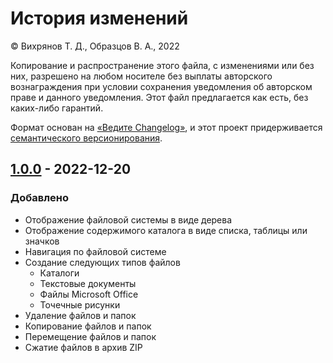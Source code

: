 # История изменений

© Вихрянов Т. Д., Образцов В. А., 2022

Копирование и распространение этого файла, с изменениями или без них, разрешено на любом носителе без выплаты авторского вознаграждения при условии сохранения уведомления об авторском праве  и данного уведомления. Этот файл предлагается как есть, без каких-либо гарантий.

Формат основан на [«Ведите Changelog»](https://keepachangelog.com/ru/1.0.0/), и этот проект придерживается [семантического версионирования](https://semver.org/lang/ru/spec/v2.0.0.html).

## [1.0.0](https://github.com/TimWCA/FileManager/releases/tag/v1.0.0) - 2022-12-20
### Добавлено
* Отображение файловой системы в виде дерева
* Отображение содержимого каталога в виде списка, таблицы или значков
* Навигация по файловой системе
* Создание следующих типов файлов
  * Каталоги
  * Текстовые документы
  * Файлы Microsoft Office
  * Точечные рисунки
* Удаление файлов и папок
* Копирование файлов и папок
* Перемещение файлов и папок
* Сжатие файлов в архив ZIP
